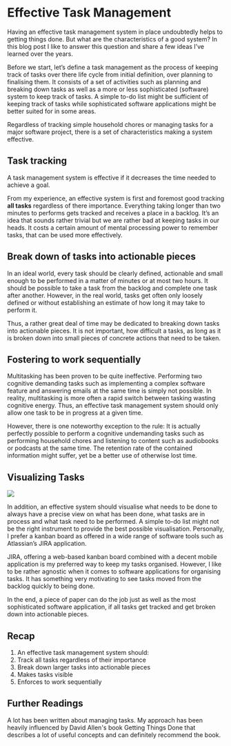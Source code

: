 <!--
date=2023-02-04
topic=Efficiency
summary=Describes an effective task management system for getting stuff done.
-->

# Effective Task Management
Having an effective task management system in place undoubtedly helps to getting things done. But what are the characteristics of a good system? In this blog post I like to answer this question and share a few ideas I’ve learned over the years.

Before we start, let’s define a task management as the process of keeping track of tasks over there life cycle from initial definition, over planning to finalising them. It consists of a set of activities such as planning and breaking down tasks as well as a more or less sophisticated (software) system to keep track of tasks. A simple to-do list might be sufficient of keeping track of tasks while sophisticated software applications might be better suited for in some areas.

Regardless of tracking simple household chores or managing tasks for a major software project, there is a set of characteristics making a system effective.

## Task tracking 

A task management system is effective if it decreases the time needed to achieve a goal.

From my experience, an effective system is first and foremost good tracking <strong>all tasks</strong> regardless of there importance.  Everything taking longer than two minutes to performs gets tracked and receives a place in a backlog. It’s an idea that sounds rather trivial but we are rather bad at keeping tasks in our heads. It costs a certain amount of mental processing power to remember tasks, that can be used more effectively.

## Break down of tasks into actionable pieces

In an ideal world, every task should be clearly defined, actionable and small enough to be performed in a matter of minutes or at most two hours. It should be possible to take a task from the backlog and complete one task after another. However, in the real world, tasks get often only loosely defined or without establishing an estimate of how long it may take to perform it.

Thus, a rather great deal of time may be dedicated to breaking down tasks into actionable pieces. It is not important, how difficult a tasks, as long as it is broken down into small pieces of concrete actions that need to be taken.

## Fostering to work sequentially

Multitasking has been proven to be quite ineffective. Performing two cognitive demanding tasks such as implementing a complex software feature and answering emails at the same time is simply not possible. In reality, multitasking is more often a rapid switch between tasking  wasting cognitive energy. Thus, an effective task management system should only allow one task to be in progress at a given time.

However, there is one noteworthy exception to the rule: It is actually perfectly possible to perform a cognitive undemanding tasks such as performing household chores and listening to content such as audiobooks or podcasts at the same time. The retention rate of the contained information might suffer, yet be a better use of otherwise lost time.

## Visualizing Tasks

<img class='full-width' src='assets/posts/productivity/205_task_management/Jira-dashboard.png'>

In addition, an effective system should visualise what needs to be done to always have a precise view on what has been done, what tasks are in process and what task need to be performed. A simple to-do list might not be the right instrument to provide the best possible visualisation. Personally, I prefer a kanban board as offered in a wide range of software tools such as Atlassian’s JIRA application. 

JIRA, offering a web-based kanban board combined with a decent mobile application is my preferred way to keep my tasks organised. However, I like to be rather agnostic when it comes to software applications for organising tasks. It has something very motivating to see tasks moved from the backlog quickly to being done.

In the end, a piece of paper can do the job just as well as the most sophisticated software application, if all tasks get tracked and get broken down into actionable pieces.

## Recap

1. An effective task management system should:
2. Track all tasks regardless of their importance
3. Break down larger tasks into actionable pieces
4. Makes tasks visible
5. Enforces to work sequentially

## Further Readings
A lot has been written about managing tasks. My approach has been heavily influenced by David Allen's book Getting Things Done that describes a lot of useful concepts and can definitely recommend the book.

